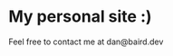 # My personal site :)

Feel free to contact me at
<span>d</span><span>a</span><span>n</span><span>@</span><span>b</span><span>a</span><span>i</span><span>r</span><span>d</span><span>.</span><span>d</span><span>e</span><span>v</span>
